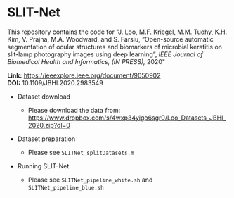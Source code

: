 # SLIT-Net

This repository contains the code for "J. Loo, M.F. Kriegel, M.M. Tuohy, K.H. Kim, V. Prajna, M.A. Woodward, and S. Farsiu, “Open-source automatic segmentation of ocular structures and biomarkers of microbial keratitis on slit-lamp photography images using deep learning”, *IEEE Journal of Biomedical Health and Informatics, (IN PRESS),* 2020"

**Link:** https://ieeexplore.ieee.org/document/9050902  
**DOI:** 10.1109/JBHI.2020.2983549

* Dataset download
    * Please download the data from: https://www.dropbox.com/s/4wxp34yigo6sgr0/Loo_Datasets_JBHI_2020.zip?dl=0

* Dataset preparation  
    * Please see ```SLITNet_splitDatasets.m```

* Running SLIT-Net
    * Please see ```SLITNet_pipeline_white.sh``` and ```SLITNet_pipeline_blue.sh```
